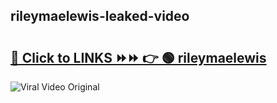 
 ## rileymaelewis-leaked-video 

# <h2><a href="https://clipsfans.com/rileymaelewis&ref=git">🔗 Click to LINKS ⏩⏩ 👉 🟢 rileymaelewis </a></h2>

<a href="https://clipsfans.com/rileymaelewis&ref=git" rel="nofollow" data-target="animated-image.originalLink"><img src="https://i.ibb.co.com/xMMVF88/686577567.gif" alt="Viral Video Original" style="max-width: 100%; display: inline-block;" data-target="animated-image.originalImage"></a>
